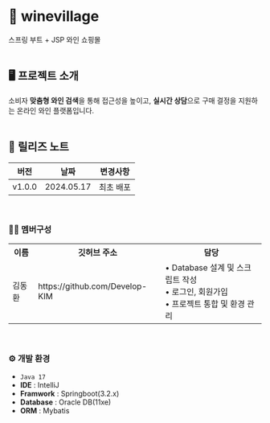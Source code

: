 # 🍷 winevillage
스프링 부트 + JSP 와인 쇼핑몰
<br/>
<br/>
## 🖥️ 프로젝트 소개
소비자 **맞춤형 와인 검색**을 통해 접근성을 높이고, **실시간 상담**으로 구매 결정을 지원하는 온라인 와인 플랫폼입니다.
<br/>
<br/>
## 📒 릴리즈 노트
|     버전     |        날짜        |            변경사항                 |
| ----------- | ------------------ | -------------------------------- |
| v1.0.0 | 2024.05.17             | 최초 배포 |

<br/>

### 🧑‍💻 멤버구성
<table>
  <tr>
    <th>이름</th>
    <th>깃허브 주소</th>
    <th>담당</th>
  </tr>
  <tr>
    <td>김동환</td>
    <td>https://github.com/Develop-KIM</td>
    <td rowspan="3">
      • Database 설계 및 스크립트 작성 <br/>
      • 로그인, 회원가입 <br/>
      • 프로젝트 통합 및 환경 관리
    </td>
  </tr>
</table>

<br/>

### ⚙️ 개발 환경
-  `Java 17`
-  **IDE** : IntelliJ
-  **Framwork** : Springboot(3.2.x)
-  **Database** : Oracle DB(11xe)
-  **ORM** : Mybatis   
